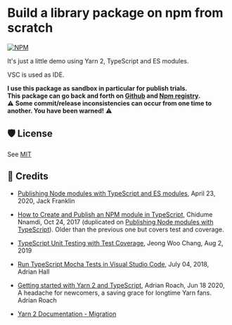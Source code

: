 # Build a library package on npm from scratch

[![NPM](https://nodei.co/npm/@atao60/maths-lib-demo.png?mini=true)](https://www.npmjs.com/package/@atao60/maths-lib-demo)

It's just a little demo using Yarn 2, TypeScript and ES modules.

VSC is used as IDE.

**I use this package as sandbox in particular for publish trials.**  
**This package can go back and forth on [Github](https://github.com) and [Npm registry](https://www.npmjs.com).**  
⚠️ **Some commit/release inconsistencies can occur from one time to another. You have been warned!** ⚠️

## 🛡 License

See [MIT](LICENSE)

## 📜 Credits

* [Publishing Node modules with TypeScript and ES modules](https://blog.logrocket.com/publishing-node-modules-typescript-es-modules), April 23, 2020, Jack Franklin

* [How to Create and Publish an NPM module in TypeScript](https://codeburst.io/https-chidume-nnamdi-com-npm-module-in-typescript-12b3b22f0724), Chidume Nnamdi, Oct 24, 2017 (duplicated on [Publishing Node modules with TypeScript](https://morioh.com/p/5525cd3fe62e)).
  Older than the previous one but covers test and coverage.

* [TypeScript Unit Testing with Test Coverage](https://medium.com/swlh/typescript-unit-testing-with-test-coverage-2cc0cc6f3fd1), Jeong Woo Chang, Aug 2, 2019

* [Run TypeScript Mocha Tests in Visual Studio Code](https://adrianhall.github.io/web/2018/07/04/run-typescript-mocha-tests-in-vscode/), July 04, 2018, Adrian Hall

* [Getting started with Yarn 2 and TypeScript](https://medium.com/swlh/getting-started-with-yarn-2-and-typescript-43321a3acdee), Adrian Roach, Jun 18 2020, A headache for newcomers, a saving grace for longtime Yarn fans.
Adrian Roach

* [Yarn 2 Documentation - Migration](https://yarnpkg.com/advanced/migration)

